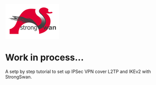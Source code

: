 ![picture](strongswan.png)

# Work in process...

A setp by step tutorial to set up IPSec VPN cover L2TP and IKEv2 with StrongSwan.
